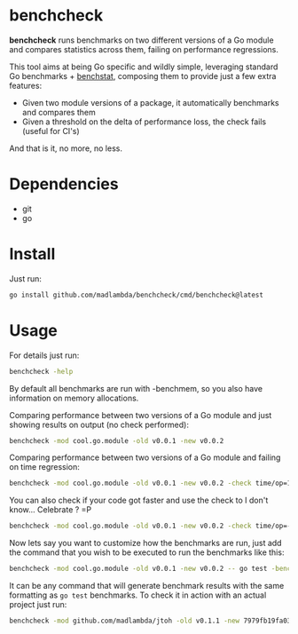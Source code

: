 # benchcheck

**benchcheck** runs benchmarks on two different versions of a Go module and
compares statistics across them, failing on performance regressions.

This tool aims at being Go specific and wildly simple, leveraging standard Go
benchmarks + [benchstat](https://pkg.go.dev/golang.org/x/perf/cmd/benchstat),
composing them to provide just a few extra features:

* Given two module versions of a package, it automatically benchmarks and compares them
* Given a threshold on the delta of performance loss, the check fails (useful for CI's)

And that is it, no more, no less.

# Dependencies

* git
* go

# Install

Just run:

```sh
go install github.com/madlambda/benchcheck/cmd/benchcheck@latest
```

# Usage

For details just run:

```sh
benchcheck -help
```

By default all benchmarks are run with -benchmem, so you also
have information on memory allocations.

Comparing performance between two versions of a Go module
and just showing results on output (no check performed):

```sh
benchcheck -mod cool.go.module -old v0.0.1 -new v0.0.2
```

Comparing performance between two versions of a Go module
and failing on time regression:

```sh
benchcheck -mod cool.go.module -old v0.0.1 -new v0.0.2 -check time/op=13.31%
```

You can also check if your code got faster and use the check to
I don't know... Celebrate ? =P

```sh
benchcheck -mod cool.go.module -old v0.0.1 -new v0.0.2 -check time/op=-13.31%
```

Now lets say you want to customize how the benchmarks are run, just add the command that you wish
to be executed to run the benchmarks like this:

```sh
benchcheck -mod cool.go.module -old v0.0.1 -new v0.0.2 -- go test -bench=BenchmarkSpecific ./specific/pkg
```

It can be any command that will generate benchmark results with the same formatting as `go test` benchmarks.
To check it in action with an actual project just run:

```sh
benchcheck -mod github.com/madlambda/jtoh -old v0.1.1 -new 7979fb19fa039bef19de982b7bcb1c5b67774029
```
